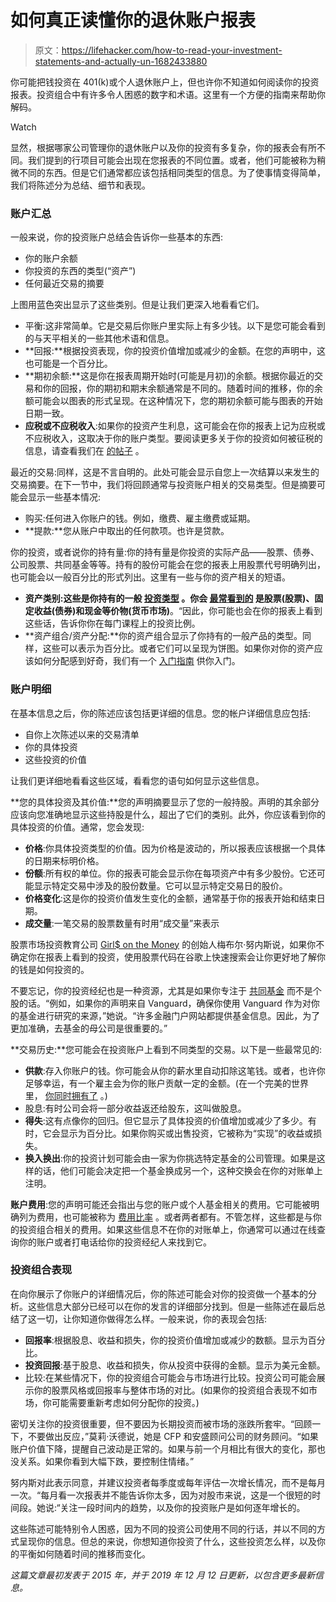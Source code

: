 # 如何真正读懂你的退休账户报表

> 原文：<https://lifehacker.com/how-to-read-your-investment-statements-and-actually-un-1682433880>

你可能把钱投资在 401(k)或个人退休账户上，但也许你不知道如何阅读你的投资报表。投资组合中有许多令人困惑的数字和术语。这里有一个方便的指南来帮助你解码。

Watch

显然，根据哪家公司管理你的退休账户以及你的投资有多复杂，你的报表会有所不同。我们提到的行项目可能会出现在您报表的不同位置。或者，他们可能被称为稍微不同的东西。但是它们通常都应该包括相同类型的信息。为了使事情变得简单，我们将陈述分为总结、细节和表现。

### **账户汇总**

一般来说，你的投资账户总结会告诉你一些基本的东西:

*   你的账户余额
*   你投资的东西的类型(“资产”)
*   任何最近交易的摘要

上图用蓝色突出显示了这些类别。但是让我们更深入地看看它们。

*   平衡:这非常简单。它是交易后你账户里实际上有多少钱。以下是您可能会看到的与天平相关的一些其他术语和信息。
*   **回报:**根据投资表现，你的投资价值增加或减少的金额。在您的声明中，这也可能是一个百分比。
*   **期初余额:**这是你在报表周期开始时(可能是月初)的余额。根据你最近的交易和你的回报，你的期初和期末余额通常是不同的。随着时间的推移，你的余额可能会以图表的形式呈现。在这种情况下，您的期初余额可能与图表的开始日期一致。
*   **应税或不应税收入**:如果你的投资产生利息，这可能会在你的报表上记为应税或不应税收入，这取决于你的账户类型。要阅读更多关于你的投资如何被征税的信息，请查看我们在 [的帖子](https://twocents.lifehacker.com/how-different-retirement-income-is-taxed-1825581598) 。

最近的交易:同样，这是不言自明的。此处可能会显示自您上一次结算以来发生的交易摘要。在下一节中，我们将回顾通常与投资账户相关的交易类型。但是摘要可能会显示一些基本情况:

*   购买:任何进入你账户的钱。例如，缴费、雇主缴费或延期。
*   **提款:**您从账户中取出的任何款项。也许是贷款。

你的投资，或者说你的持有量:你的持有量是你投资的实际产品——股票、债券、公司股票、共同基金等等。持有的股份可能会在您的报表上用股票代号明确列出，也可能会以一般百分比的形式列出。这里有一些与你的资产相关的短语。

*   **资产类别:**这些是你持有的一般 [投资类型](https://lifehacker.com/the-many-different-types-of-investments-and-how-they-w-1683582510) 。你会 [最常看到的](http://www.investopedia.com/terms/a/assetclasses.asp) 是**股票(股票)、固定收益(债券)和现金等价物(货币市场)**。“因此，你可能也会在你的报表上看到这些话，告诉你你在每门课程上的投资比例。
*   **资产组合/资产分配:**你的资产组合显示了你持有的一般产品的类型。同样，这些可以表示为百分比。或者它们可以呈现为饼图。如果你对你的资产应该如何分配感到好奇，我们有一个 [入门指南](https://lifehacker.com/how-to-build-an-easy-beginner-set-and-forget-investm-1686878594) 供你入门。

### **账户明细**

在基本信息之后，你的陈述应该包括更详细的信息。您的帐户详细信息应包括:

*   自你上次陈述以来的交易清单
*   你的具体投资
*   这些投资的价值

让我们更详细地看看这些区域，看看您的语句如何显示这些信息。

**您的具体投资及其价值:**您的声明摘要显示了您的一般持股。声明的其余部分应该向您准确地显示这些持股是什么，超出了它们的类别。此外，你应该看到你的具体投资的价值。通常，您会发现:

*   **价格**:你具体投资类型的价值。因为价格是波动的，所以报表应该根据一个具体的日期来标明价格。
*   **份额**:所有权的单位。你的报表可能会显示你在每项资产中有多少股份。它还可能显示特定交易中涉及的股份数量。它可以显示特定交易日的股价。
*   **价格变化**:这是你的投资价值发生变化的金额，通常基于你的报表开始和结束日期。
*   **成交量**:一笔交易的股票数量有时用“成交量”来表示

股票市场投资教育公司 [Girl$ on the Money](https://girlsonthemoney.com/) 的创始人梅布尔·努内斯说，如果你不确定你在报表上看到的投资，使用股票代码在谷歌上快速搜索会让你更好地了解你的钱是如何投资的。

不要忘记，你的投资经纪也是一种资源，尤其是如果你专注于 [共同基金](https://lifehacker.com/how-to-see-whats-actually-inside-your-mutual-fund-1823329898) 而不是个股的话。“例如，如果你的声明来自 Vanguard，确保你使用 Vanguard 作为对你的基金进行研究的来源，”她说。“许多金融门户网站都提供基金信息。因此，为了更加准确，去基金的母公司是很重要的。”

**交易历史:**您可能会在投资账户上看到不同类型的交易。以下是一些最常见的:

*   **供款**:存入你账户的钱。你可能会从你的薪水里自动扣除这笔钱。或者，也许你足够幸运，有一个雇主会为你的账户贡献一定的金额。(在一个完美的世界里， [你同时拥有了](https://twocents.lifehacker.com/how-to-tell-if-your-companys-401-k-plan-is-any-good-1827637152) 。)
*   股息:有时公司会将一部分收益返还给股东，这叫做股息。
*   **得失**:这有点像你的回归。但它显示了具体投资的价值增加或减少了多少。有时，它会显示为百分比。如果你购买或出售投资，它被称为“实现”的收益或损失。
*   **换入换出**:你的投资计划可能会由一家为你挑选特定基金的公司管理。如果是这样的话，他们可能会决定把一个基金换成另一个，这种交换会在你的对账单上注明。

**账户费用**:您的声明可能还会指出与您的账户或个人基金相关的费用。它可能被明确列为费用，也可能被称为 [费用比率](https://twocents.lifehacker.com/this-is-what-a-normal-expense-ratio-fee-looks-like-1837579055) 。或者两者都有。不管怎样，这些都是与你的投资组合相关的费用。如果这些信息不在你的对账单上，你通常可以通过在线查询你的账户或者打电话给你的投资经纪人来找到它。

### **投资组合表现**

在向你展示了你账户的详细情况后，你的陈述可能会对你的投资做一个基本的分析。这些信息大部分已经可以在你的发言的详细部分找到。但是一些陈述在最后总结了这一切，让你知道你做得怎么样。一般来说，你的表现会包括:

*   **回报率**:根据股息、收益和损失，你的投资价值增加或减少的数额。显示为百分比。
*   **投资回报**:基于股息、收益和损失，你从投资中获得的金额。显示为美元金额。
*   比较:在某些情况下，你的投资组合可能会与市场进行比较。投资公司可能会展示你的股票风格或回报率与整体市场的对比。(如果你的投资组合表现不如市场，你可能需要重新考虑如何分配你的投资。)

密切关注你的投资很重要，但不要因为长期投资而被市场的涨跌所套牢。“回顾一下，不要做出反应，”莫莉·沃德说，她是 CFP 和安盛顾问公司的财务顾问。“如果账户价值下降，提醒自己波动是正常的。如果与前一个月相比有很大的变化，那也没关系。如果你看到大幅下跌，要控制住情绪。”

努内斯对此表示同意，并建议投资者每季度或每年评估一次增长情况，而不是每月一次。“每月看一次报表并不能告诉你太多，因为对股市来说，这是一个很短的时间段。她说:“关注一段时间内的趋势，以及你的投资账户是如何逐年增长的。

这些陈述可能特别令人困惑，因为不同的投资公司使用不同的行话，并以不同的方式呈现你的信息。但总的来说，你想知道你投资了什么，这些投资怎么样，以及你的平衡如何随着时间的推移而变化。

*这篇文章最初发表于 2015 年，并于 2019 年 12 月 12 日更新，以包含更多最新信息。*